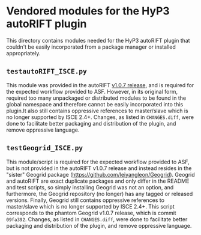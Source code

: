 # Vendored modules for the HyP3 autoRIFT plugin

This directory contains modules needed for the HyP3 autoRIFT plugin that couldn't
be easily incorporated from a package manager or installed appropriately.

## `testautoRIFT_ISCE.py`

This module was provided in the autoRIFT 
[v1.0.7 release](https://github.com/leiyangleon/autoRIFT/releases/tag/v1.0.7),
and is required for the  expected workflow provided to ASF. However, in its 
original form, required too many unpackaged or distributed modules to be found
in the global namespace and therefore cannot be easily incorporated into this
plugin.It also still contains oppressive references to master/slave which is no longer
supported by ISCE 2.4+. Changes, as listed in `CHANGES.diff`, were done to
facilitate better packaging and distribution of the plugin, and remove oppressive
language.

## `testGeogrid_ISCE.py`

This module/script is required for the expected workflow provided to ASF, but is
not provided in the autoRIFT v1.0.7 release and instead resides in the "sister"
Geogrid package (https://github.com/leiyangleon/Geogrid). Geogrid and autoRIFT
are exact duplicate packages and only differ in the README and test scripts, so
simply installing Geogrid was not an option, and furthermore, the Geogrid
repository (no longer) has any tagged or released versions. Finally, Geogrid still
contains oppressive references to master/slave which is no longer supported by
ISCE 2.4+. This script corresponds to the phantom Geogrid v1.0.7 release, which
is commit `09fa392`. Changes, as listed in `CHANGES.diff`, were done to
facilitate better packaging and distribution of the plugin, and remove oppressive
language.
